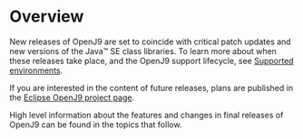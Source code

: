 <!--
* Copyright (c) 2017, 2020 IBM Corp. and others
*
* This program and the accompanying materials are made
* available under the terms of the Eclipse Public License 2.0
* which accompanies this distribution and is available at
* https://www.eclipse.org/legal/epl-2.0/ or the Apache
* License, Version 2.0 which accompanies this distribution and
* is available at https://www.apache.org/licenses/LICENSE-2.0.
*
* This Source Code may also be made available under the
* following Secondary Licenses when the conditions for such
* availability set forth in the Eclipse Public License, v. 2.0
* are satisfied: GNU General Public License, version 2 with
* the GNU Classpath Exception [1] and GNU General Public
* License, version 2 with the OpenJDK Assembly Exception [2].
*
* [1] https://www.gnu.org/software/classpath/license.html
* [2] http://openjdk.java.net/legal/assembly-exception.html
*
* SPDX-License-Identifier: EPL-2.0 OR Apache-2.0 OR GPL-2.0 WITH
* Classpath-exception-2.0 OR LicenseRef-GPL-2.0 WITH Assembly-exception
-->

# Overview


New releases of OpenJ9 are set to coincide with critical patch updates and new versions of the Java&trade; SE class libraries. To learn more about when these releases take place, and the OpenJ9 support lifecycle, see [Supported environments](https://www.eclipse.org/openj9/docs/openj9_support/).

If you are interested in the content of future releases, plans are published in the [Eclipse OpenJ9 project page](https://projects.eclipse.org/projects/technology.openj9).

High level information about the features and changes in final releases of OpenJ9 can be found in the topics that follow.

<!-- ==== END OF TOPIC ==== openj9_releases.md ==== -->

